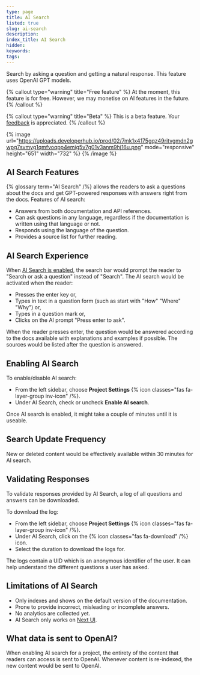 ```yaml
---
type: page
title: AI Search
listed: true
slug: ai-search
description: 
index_title: AI Search
hidden: 
keywords: 
tags: 
---
```


Search by asking a question and getting a natural response. This feature uses OpenAI GPT models.

{% callout type="warning" title="Free feature" %}
At the moment, this feature is for free. However, we may monetise on AI features in the future.
{% /callout %}

{% callout type="warning" title="Beta" %}
This is a beta feature. Your [feedback](/support-center/contact-us) is appreciated.
{% /callout %}

{% image url="https://uploads.developerhub.io/prod/02/7mk1x4175gqz49ritvgmdn2gwpg7svmyg1qmfvoqpp4emig5v7g01v3anm9hj16u.png" mode="responsive" height="651" width="732" %}
{% /image %}

## AI Search Features

{% glossary term="AI Search" /%} allows the readers to ask a questions about the docs and get GPT-powered responses with answers right from the docs. Features of AI search: 

- Answers from both documentation and API references.
- Can ask questions in any language, regardless if the documentation is written using that language or not.
- Responds using the language of the question.
- Provides a source list for further reading.

## AI Search Experience

When [AI Search is enabled](/support-center/ai-search#enabling-ai-search), the search bar would prompt the reader to "Search or ask a question" instead of "Search". The AI search would be activated when the reader:

- Presses the enter key or,
- Types in text in a question form (such as start with "How" "Where" "Why") or,
- Types in a question mark or,
- Clicks on the AI prompt "Press enter to ask".

When the reader presses enter, the question would be answered according to the docs available with explanations and examples if possible. The sources would be listed after the question is answered. 

## Enabling AI Search

To enable/disable AI search:

- From the left sidebar, choose **Project Settings** {% icon classes="fas fa-layer-group inv-icon" /%}.
- Under AI Search, check or uncheck **Enable AI search**.

Once AI search is enabled, it might take a couple of minutes until it is useable.

## Search Update Frequency

New or deleted content would be effectively available within 30 minutes for AI search.

## Validating Responses

To validate responses provided by AI Search, a log of all questions and answers can be downloaded.

To download the log:

- From the left sidebar, choose **Project Settings** {% icon classes="fas fa-layer-group inv-icon" /%}.
- Under AI Search, click on the {% icon classes="fas fa-download" /%} icon.
- Select the duration to download the logs for. 

The logs contain a UID which is an anonymous identifier of the user. It can help understand the different questions a user has asked.

## Limitations of AI Search

- Only indexes and shows on the default version of the documentation.
- Prone to provide incorrect, misleading or incomplete answers.
- No analytics are collected yet.
- AI Search only works on [Next UI](/support-center/customising-visuals#next-ui).

## What data is sent to OpenAI?

When enabling AI search for a project, the entirety of the content that readers can access is sent to OpenAI. Whenever content is re-indexed, the new content would be sent to OpenAI.
